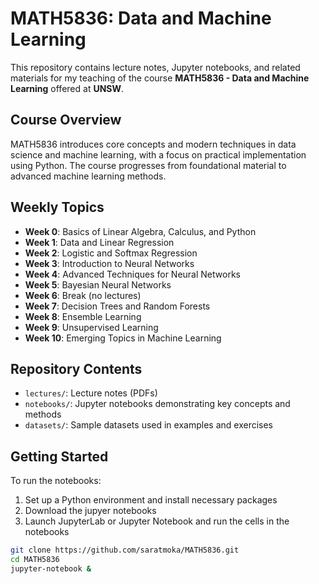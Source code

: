 # MATH5836: Data and Machine Learning

This repository contains lecture notes, Jupyter notebooks, and related materials for my teaching of the course **MATH5836 - Data and Machine Learning** offered at **UNSW**.

## Course Overview

MATH5836 introduces core concepts and modern techniques in data science and machine learning, with a focus on practical implementation using Python. 
The course progresses from foundational material to advanced machine learning methods.

## Weekly Topics

- **Week 0**: Basics of Linear Algebra, Calculus, and Python
- **Week 1**: Data and Linear Regression
- **Week 2**: Logistic and Softmax Regression
- **Week 3**: Introduction to Neural Networks
- **Week 4**: Advanced Techniques for Neural Networks
- **Week 5**: Bayesian Neural Networks
- **Week 6**: Break (no lectures)
- **Week 7**: Decision Trees and Random Forests
- **Week 8**: Ensemble Learning
- **Week 9**: Unsupervised Learning
- **Week 10**: Emerging Topics in Machine Learning

## Repository Contents

- `lectures/`: Lecture notes (PDFs)
- `notebooks/`: Jupyter notebooks demonstrating key concepts and methods
- `datasets/`: Sample datasets used in examples and exercises

## Getting Started

To run the notebooks:

1. Set up a Python environment and install necessary packages
2. Download the jupyer notebooks
2. Launch JupyterLab or Jupyter Notebook and run the cells in the notebooks


```bash
git clone https://github.com/saratmoka/MATH5836.git
cd MATH5836
jupyter-notebook &

